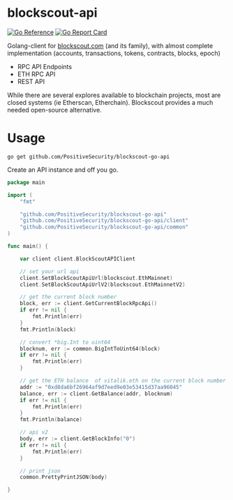 # blockscout-api

[![Go Reference](https://pkg.go.dev/badge/github.com/PositiveSecurity/blockscout-go-api.svg)](https://pkg.go.dev/github.com/PositiveSecurity/blockscout-go-api)
[![Go Report Card](https://goreportcard.com/badge/github.com/PositiveSecurity/blockscout-go-api)](https://goreportcard.com/report/github.com/PositiveSecurity/blockscout-go-api)

Golang-client for [blockscout.com](https://www.blockscout.com/) (and its family), with almost complete implementation (accounts, transactions, tokens, contracts, blocks, epoch)

- RPC API Endpoints
- ETH RPC API
- REST API

While there are several explores available to blockchain projects, most are closed systems (ie Etherscan, Etherchain). Blockscout provides a much needed open-source alternative.

# Usage

```
go get github.com/PositiveSecurity/blockscout-go-api
```

Create an API instance and off you go.

```go
package main

import (
	"fmt"

	"github.com/PositiveSecurity/blockscout-go-api"
	"github.com/PositiveSecurity/blockscout-go-api/client"
	"github.com/PositiveSecurity/blockscout-go-api/common"
)

func main() {

	var client client.BlockScoutAPIClient

	// set your url api
	client.SetBlockScoutApiUrl(blockscout.EthMainnet)
	client.SetBlockScoutApiUrlV2(blockscout.EthMainnetV2)

	// get the current block number
	block, err := client.GetCurrentBlockRpcApi()
	if err != nil {
		fmt.Println(err)
	}
	fmt.Println(block)

	// convert *big.Int to uint64
	blocknum, err := common.BigIntToUint64(block)
	if err != nil {
		fmt.Println(err)
	}

	// get the ETH balance  of vitalik.eth on the current block number
	addr := "0xd8da6bf26964af9d7eed9e03e53415d37aa96045"
	balance, err := client.GetBalance(addr, blocknum)
	if err != nil {
		fmt.Println(err)
	}
	fmt.Println(balance)

	// api v2
	body, err := client.GetBlockInfo("0")
	if err != nil {
		fmt.Println(err)
	}

	// print json
	common.PrettyPrintJSON(body)

}

```
